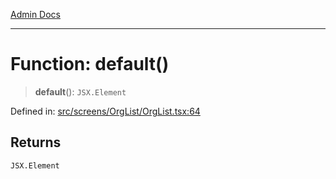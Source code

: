 [Admin Docs](/)

***

# Function: default()

> **default**(): `JSX.Element`

Defined in: [src/screens/OrgList/OrgList.tsx:64](https://github.com/PalisadoesFoundation/talawa-admin/blob/main/src/screens/OrgList/OrgList.tsx#L64)

## Returns

`JSX.Element`
